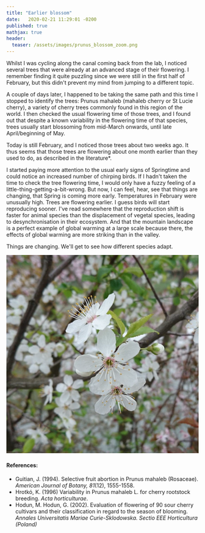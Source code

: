 ```yaml
---
title: "Earlier blossom"
date:   2020-02-21 11:29:01 -0200
published: true
mathjax: true
header:
  teaser: /assets/images/prunus_blossom_zoom.png
---
```


Whilst I was cycling along the canal coming back from the lab, I noticed several trees that were already at an advanced stage of their flowering.
I remember finding it quite puzzling since we were still in the first half of February, but this didn't prevent my mind from jumping to a different topic.

A couple of days later, I happened to be taking the same path and this time I stopped to identify the trees: Prunus mahaleb (mahaleb cherry or St Lucie cherry), a variety of cherry trees commonly found in this region of the world.
I then checked the usual flowering time of those trees, and I found out that despite a known variability in the flowering time of that species, trees usually start blossoming from mid-March onwards, until late April/beginning of May.

Today is still February, and I noticed those trees about two weeks ago. It thus seems that those trees are flowering about one month earlier than they used to do, as described in the literature*.

I started paying more attention to the usual early signs of Springtime and could notice an increased number of chirping birds. 
If I hadn't taken the time to check the tree flowering time, I would only have a fuzzy feeling of a little-thing-getting-a-bit-wrong. 
But now, I can feel, hear, see that things are changing, that Spring is coming more early. Temperatures in February were unusually high. Trees are flowering earlier. I guess birds will start reproducing sooner.
I've read somewhere that the reproduction shift is faster for animal species than the displacement of vegetal species, leading to desynchronisation in their ecosystem. And that the mountain landscape is a perfect example of global warming at a large scale because there, the effects of global warming are more striking than in the valley.

Things are changing. We'll get to see how different species adapt.

![Picture_blossom](/assets/images/prunus_blossom_zoom.png)

#### References:
- Guitian, J. (1994). Selective fruit abortion in Prunus mahaleb (Rosaceae). *American Journal of Botany, 81*(12), 1555-1558.
- Hrotkó, K. (1996) Variability in Prunus mahaleb L. for cherry rootstock breeding. *Acta horticulturae*.
- Hodun, M. Hodun, G. (2002). Evaluation of flowering of 90 sour cherry cultivars and their classification in regard to the season of blooming. *Annales Universitatis Mariae Curie-Sklodowska. Sectio EEE Horticultura (Poland)*

